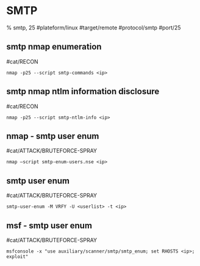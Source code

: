 # SMTP

% smtp, 25
#plateform/linux  #target/remote  #protocol/smtp #port/25

## smtp nmap enumeration
#cat/RECON 
```
nmap -p25 --script smtp-commands <ip>
```

## smtp nmap ntlm information disclosure
#cat/RECON 
```
nmap -p25 --script smtp-ntlm-info <ip>
```

## nmap - smtp user enum
#cat/ATTACK/BRUTEFORCE-SPRAY  
```
nmap –script smtp-enum-users.nse <ip>
```

## smtp user enum
#cat/ATTACK/BRUTEFORCE-SPRAY 
```
smtp-user-enum -M VRFY -U <userlist> -t <ip>
```

## msf - smtp user enum
#cat/ATTACK/BRUTEFORCE-SPRAY 
```
msfconsole -x "use auxiliary/scanner/smtp/smtp_enum; set RHOSTS <ip>; exploit"
```
